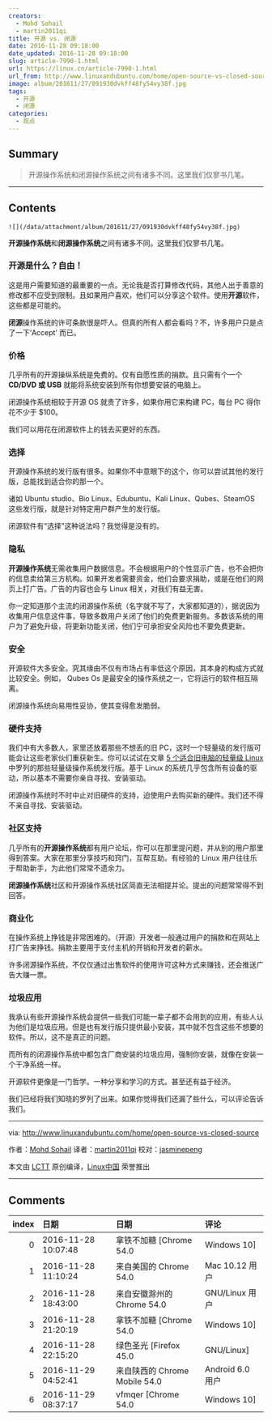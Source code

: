 ```yaml
---
creators:
  - Mohd Sohail
  - martin2011qi
title: 开源 vs. 闭源
date: 2016-11-28 09:18:00
date_updated: 2016-11-28 09:18:00
slug: article-7990-1.html
url: https://linux.cn/article-7990-1.html
url_from: http://www.linuxandubuntu.com/home/open-source-vs-closed-source
image: album/201611/27/091930dvkff48fy54vy38f.jpg
tags:
  - 开源
  - 闭源
categories:
  - 观点
---
```


## Summary

> 开源操作系统和闭源操作系统之间有诸多不同。这里我们仅寥书几笔。

***

<!-- more -->

## Contents

`![](/data/attachment/album/201611/27/091930dvkff48fy54vy38f.jpg)`

**开源操作系统**和**闭源操作系统**之间有诸多不同。这里我们仅寥书几笔。

### 开源是什么？自由！

这是用户需要知道的最重要的一点。无论我是否打算修改代码，其他人出于善意的修改都不应受到限制。且如果用户喜欢，他们可以分享这个软件。使用**开源**软件，这些都是可能的。

**闭源**操作系统的许可条款很是吓人。但真的所有人都会看吗？不，许多用户只是点了一下‘Accept’ 而已。

### 价格

几乎所有的开源操纵系统是免费的。仅有自愿性质的捐款。且只需有个一个 **CD/DVD 或 USB** 就能将系统安装到所有你想要安装的电脑上。

闭源操作系统相较于开源 OS 就贵了许多，如果你用它来构建 PC，每台 PC 得你花不少于 $100。

我们可以用花在闭源软件上的钱去买更好的东西。

### 选择

开源操作系统的发行版有很多。如果你不中意眼下的这个，你可以尝试其他的发行版，总能找到适合你的那一个。

诸如 Ubuntu studio、Bio Linux、Edubuntu、Kali Linux、Qubes、SteamOS 这些发行版，就是针对特定用户群产生的发行版。

闭源软件有“选择”这种说法吗？我觉得是没有的。

### 隐私

**开源操作系统**无需收集用户数据信息。不会根据用户的个性显示广告，也不会把你的信息卖给第三方机构。如果开发者需要资金，他们会要求捐助，或是在他们的网页上打广告。广告的内容也会与 Linux 相关，对我们有益无害。

你一定知道那个主流的闭源操作系统（名字就不写了，大家都知道的），据说因为收集用户信息这件事，导致多数用户关闭了他们的免费更新服务。多数该系统的用户为了避免升级，将更新功能关闭，他们宁可承担安全风险也不要免费更新。

### 安全

开源软件大多安全。究其缘由不仅有市场占有率低这个原因，其本身的构成方式就比较安全。例如， Qubes Os 是最安全的操作系统之一，它将运行的软件相互隔离。

闭源操作系统向易用性妥协，使其变得愈发脆弱。

### 硬件支持

我们中有大多数人，家里还放着那些不想丢的旧 PC，这时一个轻量级的发行版可能会让这些老家伙们重获新生。你可以试试在文章 [5 个适合旧电脑的轻量级 Linux](http://www.linuxandubuntu.com/home/5-lightweight-linux-for-old-computers) 中罗列的那些轻量级操作系统发行版。基于 Linux 的系统几乎包含所有设备的驱动，所以基本不需要你亲自寻找、安装驱动。

闭源操作系统时不时中止对旧硬件的支持，迫使用户去购买新的硬件。我们还不得不亲自寻找、安装驱动。

### 社区支持

几乎所有的**开源操作系统**都有用户论坛，你可以在那里提问题，并从别的用户那里得到答案。大家在那里分享技巧和窍门，互帮互助。有经验的 Linux 用户往往乐于帮助新手，为此他们常常不遗余力。

**闭源操作系统**社区和开源操作系统社区简直无法相提并论。提出的问题常常得不到回答。

### 商业化

在操作系统上挣钱是非常困难的。（开源）开发者一般通过用户的捐款和在网站上打广告来挣钱。捐款主要用于支付主机的开销和开发者的薪水。

许多闭源操作系统，不仅仅通过出售软件的使用许可这种方式来赚钱，还会推送广告大赚一票。

### 垃圾应用

我承认有些开源操作系统会提供一些我们可能一辈子都不会用到的应用，有些人认为他们是垃圾应用。但是也有发行版只提供最小安装，其中就不包含这些不想要的软件。所以，这不是真正的问题。

而所有的闭源操作系统中都包含厂商安装的垃圾应用，强制你安装，就像在安装一个干净系统一样。

开源软件更像是一门哲学。一种分享和学习的方式。甚至还有益于经济。

我们已经将我们知晓的罗列了出来。如果你觉得我们还漏了些什么，可以评论告诉我们。

---

via: <http://www.linuxandubuntu.com/home/open-source-vs-closed-source>

作者：[Mohd Sohail](https://www.linkedin.com/in/mohdsohail) 译者：[martin2011qi](https://github.com/martin2011qi) 校对：[jasminepeng](https://github.com/jasminepeng)

本文由 [LCTT](https://github.com/LCTT/TranslateProject) 原创编译，[Linux中国](https://linux.cn/) 荣誉推出

***

## Comments

|   index | 日期                | 日期                                           | 评论                                                                                                                                                                                                                      |
|--------:|:--------------------|:-----------------------------------------------|:--------------------------------------------------------------------------------------------------------------------------------------------------------------------------------------------------------------------------|
|       0 | 2016-11-28 10:07:48 | 拿铁不加糖 [Chrome 54.0|Windows 10]            | 开源是一把双刃剑！                                                                                                                                                                                                        |
|       1 | 2016-11-28 11:10:24 | 来自美国的 Chrome 54.0|Mac 10.12 用户          | 开源协议逼的软件赚不了钱。便是开源最大的恶。程序员也要吃饭的。                                                                                                                                                            |
|       2 | 2016-11-28 18:43:00 | 来自安徽滁州的 Chrome 54.0|GNU/Linux 用户      | 开源协议不受法律保护，确实是个问题                                                                                                                                                                                        |
|       3 | 2016-11-28 21:20:19 | 拿铁不加糖 [Chrome 54.0|Windows 10]            | 开源协议受法律保护啊！但是那是在美国！                                                                                                                                                                                    |
|       4 | 2016-11-28 22:15:20 | 绿色圣光 [Firefox 45.0|GNU/Linux]              | 呵呵，这锅开源协议不背！                                                                                                                                                                                                  |
|       5 | 2016-11-29 04:52:41 | 来自陕西的 Chrome Mobile 54.0|Android 6.0 用户 | 现在看来，确实gpl的自由软件才是保护了软件的自由进化。很多别的所谓开源软件越来越像java了，商家那住最重要的部分，比传统闭源软件还垄断，docker的发展就是这样子，结果呢就是企业间的pk和分化，最终也没有形成有效的社区化大蛋糕 |
|       6 | 2016-11-29 08:37:17 | vfmqer [Chrome 54.0|Windows 10]                | 初看标题，以为是一款vs. 的开源软件闭源了，所以点进来看看                                                                                                                                                                  |
